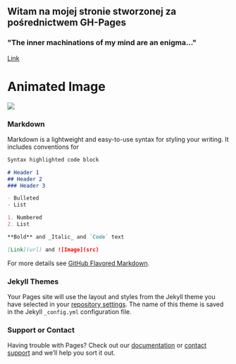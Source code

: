 ## Witam na mojej stronie stworzonej za pośrednictwem GH-Pages

### "The inner machinations of my mind are an enigma..."

[Link](https://thumbs.gfycat.com/IncredibleTautChihuahua-mobile.mp4)

<h1>Animated Image</h1>
<img src="https://www.google.com/url?sa=i&url=https%3A%2F%2Fgfycat.com%2Fpl%2Fgifs%2Fsearch%2Fpatrick%2Bstar%2Benigma%2Bmilk%2Bsecret%2Bbox&psig=AOvVaw1AN38XFlWRfQAwo1v96t3U&ust=1623919128410000&source=images&cd=vfe&ved=0CAIQjRxqFwoTCMClyajgm_ECFQAAAAAdAAAAABAr">

### Markdown

Markdown is a lightweight and easy-to-use syntax for styling your writing. It includes conventions for

```markdown
Syntax highlighted code block

# Header 1
## Header 2
### Header 3

- Bulleted
- List

1. Numbered
2. List

**Bold** and _Italic_ and `Code` text

[Link](url) and ![Image](src)
```

For more details see [GitHub Flavored Markdown](https://guides.github.com/features/mastering-markdown/).

### Jekyll Themes

Your Pages site will use the layout and styles from the Jekyll theme you have selected in your [repository settings](https://github.com/TesshuPL/ProjektZWwSIT/settings/pages). The name of this theme is saved in the Jekyll `_config.yml` configuration file.

### Support or Contact

Having trouble with Pages? Check out our [documentation](https://docs.github.com/categories/github-pages-basics/) or [contact support](https://support.github.com/contact) and we’ll help you sort it out.
